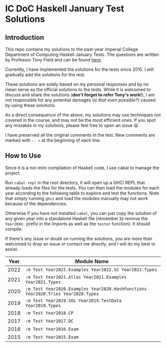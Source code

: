 # IC DoC Haskell January Test Solutions

## Introduction

This repo contains my solutions to the past-year Imperial College Department of Computing Haskell January Tests. The questions are written by Professor Tony Field and can be found [here](http://wp.doc.ic.ac.uk/ajf/haskell-tests/).

Currently, I have implemented the solutions for the tests since 2015. I will gradually add the solutions for the rest.

These solutions are solely based on my personal responses and by no mean serve as the official solutions to the tests. While it is welcomed to discuss and share the solutions (**don't forget to refer Tony's work!**), I am not responsible for any potential damages (*is that even possible?*) caused by using these solutions.

As a direct consequence of the above, my solutions may use techniques not covered in the course, and may not be the most efficient ones. If you spot any mistakes in my solutions, please feel free to open an issue 😃

I have preserved all the original comments in the test. New comments are marked with `-- >` at the beginning of each line.

## How to Use

Since it is a not-mini compilation of Haskell code, I use cabal to manage the project.

Run `cabal repl` in the root directory, it will open up a GHCi REPL that already loads the files for the tests. You can then load the modules for each year according to the following table to explore and test the functions. Note that simply running `ghci` and load the modules manually may not work because of the dependencies.

Otherwise if you have not installed `cabal`, you can just copy the solution of any given year into a standalone Haskell file (remember to remove the `Year20XX.` prefix in the imports as well as the `tester` function). It should compile.

If there's any issue or doubt on running the solutions, you are more than welcomed to drop an issue or contact me directly, and I will do my best to assist.

| Year | Module Name                                                                      |
| ---- | -------------------------------------------------------------------------------- |
| 2022 | `:m Test Year2022.Examples Year2022.SC Year2022.Types`                           |
| 2021 | `:m Test Year2021.Alloc Year2021.Examples Year2021.Types`                        |
| 2020 | `:m Test Year2020.Examples Year2020.HashFunctions Year2020.Tries Year2020.Types` |
| 2019 | `:m Test Year2019.SOL Year2019.TestData Year2019.Types`                          |
| 2018 | `:m Test Year2018.CP`                                                            |
| 2017 | `:m Test Year2017.DC`                                                            |
| 2016 | `:m Test Year2016.Exam`                                                          |
| 2015 | `:m Test Year2015.Exam`                                                          |
